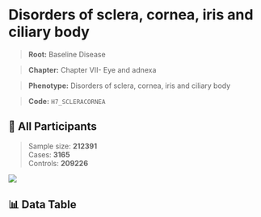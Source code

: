 # Disorders of sclera, cornea, iris and ciliary body

> **Root:** Baseline Disease  

> **Chapter:** Chapter VII- Eye and adnexa  

> **Phenotype:** Disorders of sclera, cornea, iris and ciliary body  

> **Code:** `H7_SCLERACORNEA`

## 🧪 All Participants  
> Sample size: **212391**  
> Cases: **3165**  
> Controls: **209226**
<img src="/Sensitive/Figures/ALL/Incidence/H7_SCLERACORNEA.png"/>

## 📊 Data Table
<CsvTableMRF src="/Sensitive/Data/ALL/Incidence/COX_H7_SCLERACORNEA.csv"/>

